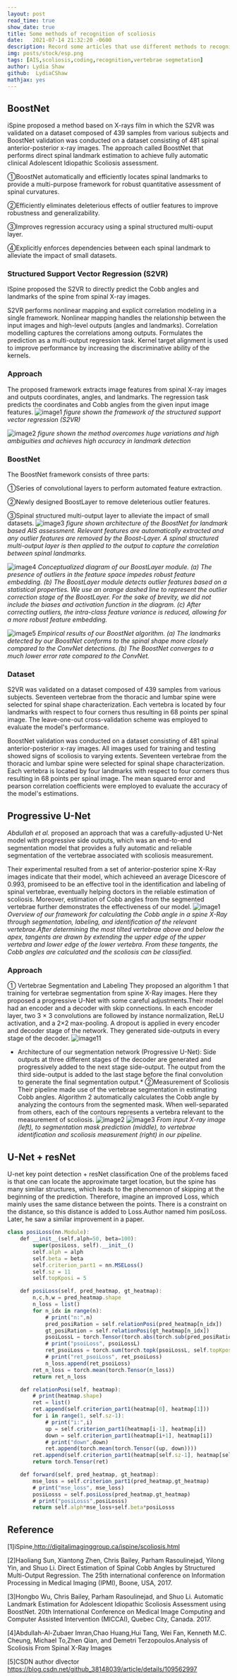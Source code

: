 ```yaml
---
layout: post
read_time: true
show_date: true
title: Some methods of recognition of scoliosis
date:   2021-07-14 21:32:20 -0600
description: Record some articles that use different methods to recognition spine
img: posts/stock/esp.png
tags: [AIS,scoliosis,coding,recognition,vertebrae segmetation]
author: Lydia Shaw
github:  LydiaCShaw
mathjax: yes
---
```

## BoostNet

iSpine proposed a method based on X-rays film in which the S2VR was validated on a dataset composed of 439 samples from various subjects and BoostNet validation was conducted on a dataset consisting of 481 spinal anterior-posterior x-ray images. The approach called BoostNet that performs direct spinal landmark estimation to achieve fully automatic clinical Adolescent Idiopathic Scoliosis assessment.

①BoostNet automatically and efficiently locates spinal landmarks to provide a multi-purpose framework for robust quantitative assessment of spinal curvatures.

②Efficiently eliminates deleterious effects of outlier features to improve robustness and generalizability.

③Improves regression accuracy using a spinal structured multi-ouput layer.

④Explicitly enforces dependencies between each spinal landmark to alleviate the impact of small datasets.
### Structured Support Vector Regression (S2VR)
ISpine proposed the S2VR to directly predict the Cobb angles and landmarks of the spine from spinal X-ray images.

S2VR performs nonlinear mapping and explicit correlation modeling in a single framework.
Nonlinear mapping handles the relationship between the input images and high-level outputs (angles and landmarks).
Correlation modelling captures the correlations among outputs.
Formulates the prediction as a multi-output regression task.
Kernel target alignment is used to improve performance by increasing the discriminative ability of the kernels.
### Approach
The proposed framework extracts image features from spinal X-ray images and outputs coordinates, angles, and landmarks. The regression task predicts the coordinates and Cobb angles from the given input image features.
![image1](https://raw.githubusercontent.com/HEU-F8-PRACTICE/stor/master/20210714/854205ab15af4a97898ab67ad3f69ca6/854205ab15af4a97898ab67ad3f69ca6.png)
*figure shown the framework of the structured support vector regression (S2VR)*

![image2](https://raw.githubusercontent.com/HEU-F8-PRACTICE/stor/master/20210714/9b7d174375f26da92d95c0e96f9a8c9e/9b7d174375f26da92d95c0e96f9a8c9e.png)
*figure shown the method overcomes huge variations and high ambiguities and achieves high accuracy in landmark detection*

### BoostNet 
The BoostNet framework consists of three parts:

①Series of convolutional layers to perform automated feature extraction.

②Newly designed BoostLayer to remove deleterious outlier features.

③Spinal structured multi-output layer to alleviate the impact of small datasets.
![image3](https://raw.githubusercontent.com/HEU-F8-PRACTICE/stor/master/20210714/b18364602ec4454194ddab9a82b55c01/b18364602ec4454194ddab9a82b55c01.png)
*figure shown architecture of the BoostNet for landmark based AIS assessment. Relevant features are automatically extracted and any outlier features are removed by the Boost-Layer. A spinal structured multi-output layer is then applied to the output to capture the correlation between spinal landmarks.*

![image4](https://raw.githubusercontent.com/HEU-F8-PRACTICE/stor/master/20210714/95317683d74ab4e72a54bee02128c6bf/95317683d74ab4e72a54bee02128c6bf.png)
*Conceptualized diagram of our BoostLayer module. (a) The presence of outliers in the feature space impedes robust feature embedding. (b) The BoostLayer module detects outlier features based on a statistical properties. We use an orange dashed line to represent the outlier correction stage of the BoostLayer. For the sake of brevity, we did not include the biases and activation function in the diagram. (c) After correcting outliers, the intra-class feature variance is reduced, allowing for a more robust feature embedding.*

![image5](https://raw.githubusercontent.com/HEU-F8-PRACTICE/stor/master/20210714/c1204192dcce9804e6403133a5a62b4b/c1204192dcce9804e6403133a5a62b4b.png)
*Empirical results of our BoostNet algorithm. (a) The landmarks detected by our BoostNet conforms to the spinal shape more closely compared to the ConvNet detections. (b) The BoostNet converges to a much lower error rate compared to the ConvNet.*

### Dataset
S2VR was validated on a dataset composed of 439 samples from various subjects. Seventeen vertebrae from the thoracic and lumbar spine were selected for spinal shape characterization. Each vertebra is located by four landmarks with respect to four corners thus resulting in 68 points per spinal image. The leave-one-out cross-validation scheme was employed to evaluate the model's performance.

BoostNet validation was conducted on a dataset consisting of 481 spinal anterior-posterior x-ray images. All images used for training and testing showed signs of scoliosis to varying extents. Seventeen vertebrae from the thoracic and lumbar spine were selected for spinal shape characterization. Each vertebra is located by four landmarks with respect to four corners thus resulting in 68 points per spinal image. The mean squared error and pearson correlation coefficients were employed to evaluate the accuracy of the model's estimations.

## Progressive U-Net
*Abdullah et al.* proposed an approach that was a carefully-adjusted U-Net model with progressive side outputs, which was an end-to-end segmentation model that provides a fully automatic and reliable segmentation of the vertebrae associated with scoliosis measurement. 

Their experimental resulted from a set of anterior-posterior spine X-Ray images indicate that their model, which achieveed an average Dicescore of 0.993, promiseed to be an effective tool in the identification and labeling of spinal vertebrae, eventually helping doctors in the reliable estimation of scoliosis. Moreover, estimation of Cobb angles from the segmented vertebrae further demonstrates the effectiveness of our model.
![image1](https://raw.githubusercontent.com/HEU-F8-PRACTICE/stor/master/20210714/d33cd0060c16929e661df84b1eec8dc7/d33cd0060c16929e661df84b1eec8dc7.jpg)
*Overview of our framework for calculating the Cobb angle in a spine X-Ray through segmentation, labeling, and identification of the relevant vertebrae.After determining the most tilted vertebrae above and below the apex, tangents are drawn by extending the upper edge of the upper vertebra and lower edge of the lower vertebra. From these tangents, the Cobb angles are calculated and the scoliosis can be classified.*
### Approach
① Vertebrae Segmentation and Labeling
They proposed an algorithm 1 that training for vertebrae segmentation from spine X-Ray images. Here they proposed a progressive U-Net with some careful adjustments.Their model had an encoder and a decoder with skip connections. In each encoder layer, two 3 × 3 convolutions are followed by instance normalization, ReLU activation, and a 2×2 max-pooling. A dropout is applied in every encoder and decoder stage of the network. They generated side-outputs in every stage of the decoder.
![image11](https://raw.githubusercontent.com/HEU-F8-PRACTICE/stor/master/20210714/1d362ba76ae8b66052c53f458c3b76d0/1d362ba76ae8b66052c53f458c3b76d0.jpg)
* Architecture of our segmentation network (Progressive U-Net): Side outputs at three different stages of the decoder are generated and progressively added to the next stage side-output. The output from the third side-output is added to the last stage before the final convolution to generate the final segmentation output.*
②Measurement of Scoliosis
Their pipeline made use of the vertebrae segmentation in
estimating Cobb angles. Algorithm 2 automatically calculates the Cobb angle by analyzing the contours from the segmented mask. When well-separated from others, each of the contours represents a vertebra relevant to the measurement of scoliosis.
![image2](https://raw.githubusercontent.com/HEU-F8-PRACTICE/stor/master/20210714/f154a8b20729327aefd3073a2d7597eb/f154a8b20729327aefd3073a2d7597eb.jpg)
![image3](https://raw.githubusercontent.com/HEU-F8-PRACTICE/stor/master/20210714/12cc961662a943e4acf71392d158342b/12cc961662a943e4acf71392d158342b.jpg)
*From input X-ray image (left), to segmentation mask prediction (middle), to vertebrae identification and scoliosis measurement (right) in our pipeline.*

## U-Net + resNet
U-net key point detection + resNet classification
One of the problems faced is that one can locate the approximate target location, but the spine has many similar structures, which leads to the phenomenon of skipping at the beginning of the prediction. Therefore, imagine an improved Loss, which mainly uses the same distance between the points. There is a constraint on the distance, so this distance is added to Loss.Author named him posiLoss. Later, he saw a similar improvement in a paper.

```javascript
class posiLoss(nn.Module):
    def __init__(self,alph=50, beta=100):
        super(posiLoss, self).__init__()
        self.alph = alph
        self.beta = beta
        self.criterion_part1 = nn.MSELoss()
        self.sz = 11
        self.topKposi = 5

    def posiLoss(self, pred_heatmap, gt_heatmap):
        n,c,h,w = pred_heatmap.shape
        n_loss = list()
        for n_idx in range(n):
            # print("n:",n)
            pred_posiRation = self.relationPosi(pred_heatmap[n_idx])
            gt_posiRation = self.relationPosi(gt_heatmap[n_idx])
            psoiLossL = torch.Tensor(torch.abs(torch.sub(pred_posiRation, gt_posiRation))).cuda()
            # print("psoiLoss", psoiLossL)
            ret_psoiLoss = torch.sum(torch.topk(psoiLossL, self.topKposi).values)
            # print("ret_psoiLoss", ret_psoiLoss)
            n_loss.append(ret_psoiLoss)
        ret_n_loss = torch.mean(torch.Tensor(n_loss))
        return ret_n_loss

    def relationPosi(self, heatmap):
        # print(heatmap.shape)
        ret = list()
        ret.append(self.criterion_part1(heatmap[0], heatmap[1]))
        for i in range(1, self.sz-1):
            # print("i:",i)
            up = self.criterion_part1(heatmap[i-1], heatmap[i])
            down = self.criterion_part1(heatmap[i+1], heatmap[i])
            # print("down",down)
            ret.append(torch.mean(torch.Tensor((up, down))))
        ret.append(self.criterion_part1(heatmap[self.sz-1], heatmap[self.sz -2]))
        return torch.Tensor(ret)

    def forward(self, pred_heatmap, gt_heatmap):
        mse_loss = self.criterion_part1(pred_heatmap,gt_heatmap)
        # print("mse_loss", mse_loss)
        posiLosss = self.posiLoss(pred_heatmap,gt_heatmap)
        # print("posiLosss",posiLosss)
        return self.alph*mse_loss+self.beta*posiLosss
```



## Reference
[1]iSpine,http://digitalimaginggroup.ca/ispine/scoliosis.html

[2]Haoliang Sun, Xiantong Zhen, Chris Bailey, Parham Rasoulinejad, Yilong Yin, and Shuo Li. Direct Estimation of Spinal Cobb Angles by Structured Multi-Output Regression. The 25th international conference on Information Processing in Medical Imaging (IPMI), Boone, USA, 2017.

[3]Hongbo Wu, Chris Bailey, Parham Rasoulinejad, and Shuo Li. Automatic Landmark Estimation for Adolescent Idiopathic Scoliosis Assessment using BoostNet. 20th International Conference on Medical Image Computing and Computer Assisted Intervention (MICCAI), Quebec City, Canada. 2017.

[4]Abdullah-Al-Zubaer Imran,Chao Huang,Hui Tang, Wei Fan, Kenneth M.C. Cheung, Michael To,Zhen Qian, and Demetri Terzopoulos.Analysis of Scoliosis From Spinal X-Ray Images

[5]CSDN author dlvector
https://blog.csdn.net/github_38148039/article/details/109562997
